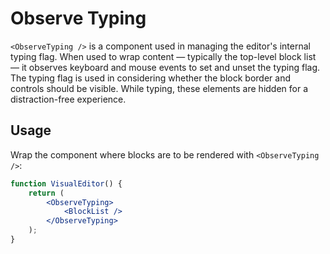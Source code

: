 Observe Typing
==============

`<ObserveTyping />` is a component used in managing the editor's internal typing flag. When used to wrap content — typically the top-level block list — it observes keyboard and mouse events to set and unset the typing flag. The typing flag is used in considering whether the block border and controls should be visible. While typing, these elements are hidden for a distraction-free experience.

## Usage

Wrap the component where blocks are to be rendered with `<ObserveTyping />`:

```jsx
function VisualEditor() {
	return (
		<ObserveTyping>
			<BlockList />
		</ObserveTyping>
	);
}
```
